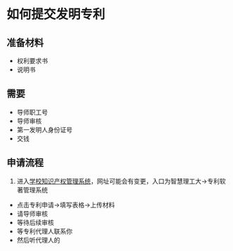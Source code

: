 # 如何提交发明专利


## 准备材料
+ 权利要求书   
+ 说明书   

## 需要
+ 导师职工号
+ 导师审核
+ 第一发明人身份证号
+ 交钱


## 申请流程
1. 进入[学校知识产权管理系统](http://218.197.101.38/whlg-eip/platform/console/main.ht)，网址可能会有变更，入口为智慧理工大->专利软著管理系统
+ 点击专利申请->填写表格->上传材料
+ 请导师审核
+ 等待后续审核
+ 等专利代理人联系你
+ 然后听代理人的

